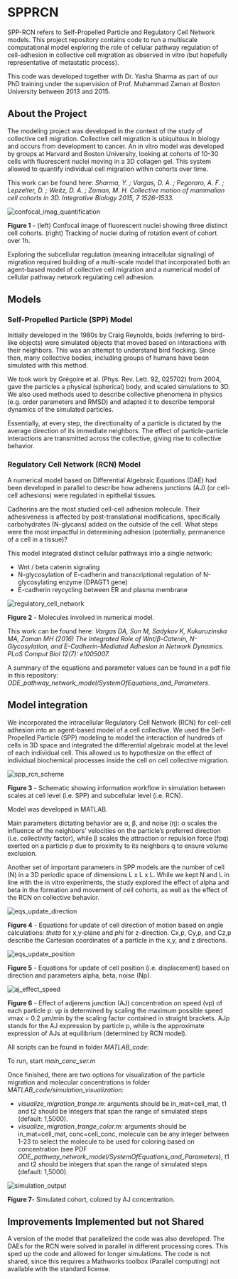 # SPPRCN

SPP-RCN refers to Self-Propelled Particle and Regulatory Cell Network models. This project repository contains code to run a multiscale computational model exploring the role of cellular pathway regulation of cell-adhesion in collective cell migration as observed in vitro (but hopefully representative of metastatic process).

This code was developed together with Dr. Yasha Sharma as  part of our PhD training under the supervision of Prof. Muhammad Zaman at Boston University between 2013 and 2015.

## About the Project

The modeling project was developed in the context of  the  study  of collective cell migration. Collective cell migration is ubiquitous in biology and occurs from development to cancer. An in vitro model was developed by groups at Harvard and Boston University, looking at cohorts of 10-30 cells with fluorescent nuclei moving in a 3D collagen gel. This system allowed  to  quantify individual cell migration within cohorts over time.

This work can be found here:
*Sharma, Y. ; Vargas, D. A. ; Pegoraro, A. F. ; Lepzelter, D. ; Weitz, D. A. ; Zaman, M. H. Collective motion of mammalian cell cohorts in 3D. Integrative Biology 2015, 7 1526–1533.*

![confocal_imag_quantification](Figures/overview.jpg) 

**Figure 1** - (left) Confocal image of fluorescent nuclei showing three distinct cell cohorts. (right) Tracking of nuclei during of rotation event of cohort over 1h.

Exploring the subcellular regulation (meaning intracellular signaling) of migration required  building of a multi-scale model that incorporated both an agent-based model of collective cell migration and a numerical model of cellular pathway network regulating cell adhesion.

## Models

### Self-Propelled Particle (SPP) Model

Initially developed in the 1980s by Craig Reynolds, boids (referring to bird-like objects) were simulated objects that moved based on interactions with their neighbors. This was an attempt to understand  bird  flocking. Since then, many collective bodies, including groups of humans  have been simulated with this method.

We took work by Grégoire et al. (Phys. Rev. Lett.  92,  025702) from 2004, gave the particles a physical  (spherical) body, and scaled simulations to 3D. We also used methods used  to describe collective phenomena in physics  (e.g. order parameters and RMSD) and  adapted it to describe temporal dynamics of the simulated particles.

Essentially, at every  step, the directionality of a particle is dictated by the average direction of its immediate  neighbors. The effect of particle-particle interactions  are  transmitted  across the collective, giving rise to  collective  behavior.

### Regulatory Cell Network (RCN) Model

A numerical model based on Differential Algebraic Equations (DAE) had been developed in parallel  to  describe how adherens junctions (AJ) (or cell-cell adhesions) were regulated in epithelial tissues.

Cadherins are the most studied cell-cell adhesion molecule. Their adhesiveness is affected by post-translational modifications, specifically carbohydrates (N-glycans) added on the outside of the cell. What steps were the most impactful in determining adhesion (potentially, permanence of a cell in a tissue)? 

This model integrated distinct  cellular pathways into a single network:
- Wnt / beta catenin signaling
- N-glycosylation of E-cadherin and transcriptional regulation of N-glycosylating enzyme (DPAGT1 gene)
- E-cadherin reycycling between ER and plasma  membrane

![regulatory_cell_network](Figures/pathway_schematic.jpg) 

**Figure 2** - Molecules involved in numerical model.

This work can be found here:
*Vargas DA, Sun M, Sadykov K, Kukuruzinska MA, Zaman MH (2016) The Integrated Role of Wnt/β-Catenin, N-Glycosylation, and E-Cadherin-Mediated Adhesion in Network Dynamics. PLoS Comput Biol 12(7): e1005007.*

A summary of the equations and parameter values can be found in a pdf file in this  repository: *ODE_pathway_network_model/SystemOfEquations_and_Parameters*.

## Model integration

We incorporated the intracellular Regulatory Cell Network (RCN) for cell-cell adhesion into an agent-based model of a cell collective. We used the Self-Propelled Particle (SPP) modeling to model the interaction of hundreds of cells in 3D space and integrated the differential algebraic model at the level of each individual cell. This allowed us to hypothesize on the effect of individual biochemical processes inside the cell on cell collective migration.

![spp_rcn_scheme](Figures/integration_scales.jpg) 

**Figure 3**  - Schematic showing information workflow in simulation between scales at cell level (i.e. SPP) and subcellular level (i.e. RCN).

Model was developed in MATLAB.

Main parameters dictating behavior are α, β, and noise (η): α scales the influence of the neighbors’ velocities on the particle’s preferred direction (i.e. collectivity factor), while β scales the attraction or repulsion force (fpq) exerted on a particle p due to proximity to its neighbors q to ensure volume exclusion.

Another set of important parameters in SPP models are the number of cell (N) in a 3D periodic space of dimensions L x L x L. While we kept  N and L in line with the in vitro experiments, the study explored  the effect of alpha and beta in the formation and movement of cell cohorts, as well as  the  effect of the RCN on collective  behavior.

![eqs_update_direction](Figures/SPP_update_eq.jpg) 

**Figure 4** - Equations for update of cell direction of  motion based on angle calculations: _theta_ for x,y-plane and _phi_ for z-direction. Cx,p, Cy,p, and Cz,p describe the Cartesian coordinates of a particle in the x,y, and z directions.

![eqs_update_position](Figures/SPP_update_eq_cart.jpg) 

**Figure 5** - Equations for update of cell position (i.e. displacement) based on direction and parameters alpha, beta, noise (Np).

![aj_effect_speed](Figures/speed_aj.jpg) 

**Figure 6** -  Effect of adjerens junction (AJ) concentration on speed (vp) of each particle p: vp is determined by scaling the maximum possible speed vmax = 0.2 μm/min by the scaling factor contained in straight brackets. AJp stands for the AJ expression by particle p, while <AJeq> is the approximate expression of AJs at equilibrium (determined by RCN model).

All scripts can  be  found in folder *MATLAB_code*:

To run, start *main_conc_ser.m*

Once finished, there  are two options for  visualization  of the  particle migration and molecular concentrations in folder *MATLAB_code/simulation_visualization*:

- *visualize_migration_trange.m:* 		arguments should  be  in_mat=cell_mat, t1 and t2  should be integers that span the range of simulated steps (default: 1,5000).
- *visualize_migration_trange_color.m:*	arguments should  be  in_mat=cell_mat, conc=cell_conc,  molecule can be any integer between 1-23 to select the molecule to be used for coloring based on concentration (see PDF *ODE_pathway_network_model/SystemOfEquations_and_Parameters*), t1 and t2  should be integers that span the range of simulated steps (default: 1,5000).

![simulation_output](Figures/sim_cohort.png) 

**Figure 7**- Simulated cohort, colored by AJ concentration.

## Improvements Implemented but not Shared

A version of the model that parallelized the code was also developed. The DAEs for the RCN were solved in parallel in different processing cores. This  sped up the code and allowed for longer simulations. The code is not shared, since this requires a Mathworks toolbox (Parallel computing) not available with the standard license.